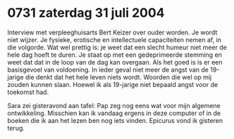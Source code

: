 # 0731 zaterdag 31 juli 2004
Interview met verpleeghuisarts Bert Keizer over ouder worden. Je wordt niet wijzer. Je fysieke, erotische en intellectuele capaciteiten nemen af, in die volgorde. Wat wel prettig is: je weet dat een slecht humeur niet meer de hele dag hoeft te duren. Je staat op met een gedeprimeerde stemming en weet dat dat in de loop van de dag kan overgaan. Als het goed is is er een basisgevoel van voldoening. In ieder geval niet meer de angst van de 19-jarige die denkt dat het hele leven niets wordt. Woorden die wel op mij zouden kunnen slaan. Hoewel ik als 19-jarige niet bepaald angst voor de toekomst had.

Sara zei gisteravond aan tafel: Pap zeg nog eens wat voor mijn algemene ontwikkeling. Misschien kan ik vandaag ergens in deze computer of in de boeken die ik aan het lezen ben nog iets vinden. Epicurus vond ik gisteren terug.